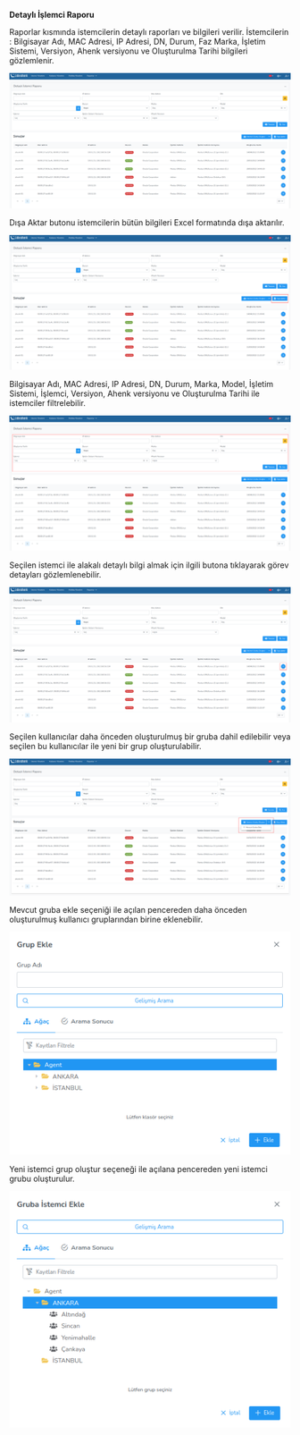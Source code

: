 **Detaylı İşlemci Raporu**

Raporlar kısmında istemcilerin detaylı raporları ve bilgileri verilir. İstemcilerin : 
Bilgisayar Adı,	MAC Adresi, IP Adresi, DN, Durum, Faz	Marka, İşletim Sistemi,	Versiyon, Ahenk versiyonu
ve Oluşturulma Tarihi bilgileri gözlemlenir.

[![Detaylı İstemci Raporu](../images/detailedAgentReport/report.png)](../images/detailedAgentReport/report.png)


Dışa Aktar butonu  istemcilerin bütün bilgileri Excel formatında dışa aktarılır.

[![Detaylı İstemci Raporu](../images/detailedAgentReport/exportReports.png)](../images/detailedAgentReport/exportReports.png)


Bilgisayar Adı,	MAC Adresi, IP Adresi, DN, Durum, Marka, Model, İşletim Sistemi, İşlemci, Versiyon, 
Ahenk versiyonu ve Oluşturulma Tarihi ile istemciler filtrelebilir.

[![Detaylı İstemci Raporu](../images/detailedAgentReport/filterReports.png)](../images/detailedAgentReport/filterReports.png)


Seçilen istemci ile alakalı detaylı bilgi almak için ilgili butona tıklayarak görev detayları gözlemlenebilir.

[![Detaylı İstemci Raporu](../images/detailedAgentReport/reportDetail.png)](../images/detailedAgentReport/reportDetail.png)


Seçilen kullanıcılar daha önceden oluşturulmuş bir gruba dahil edilebilir veya seçilen bu kullanıcılar 
ile yeni bir grup oluşturulabilir.

[![Detaylı İstemci Raporu](../images/detailedAgentReport/reportGroup.png)](../images/detailedAgentReport/reportGroup.png)


Mevcut gruba ekle seçeniği ile açılan pencereden daha önceden oluşturulmuş kullanıcı gruplarından 
birine eklenebilir.

[![Detaylı İstemci Raporu](../images/detailedAgentReport/newGroup.png)](../images/detailedAgentReport/newGroup.png)


Yeni istemci grup oluştur seçeneği ile açılana pencereden yeni istemci grubu oluşturulur.

[![Detaylı İstemci Raporu](../images/detailedAgentReport/existingGroup.png)](../images/detailedAgentReport/existingGroup.png)

